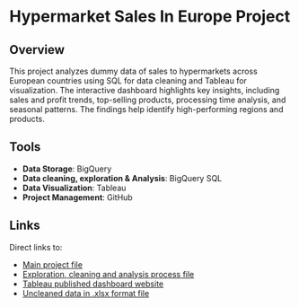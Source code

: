 # Hypermarket Sales In Europe Project

## Overview
This project analyzes dummy data of sales to hypermarkets across European countries using SQL for data cleaning and Tableau for visualization. The interactive dashboard highlights key insights, including sales and profit trends, top-selling products, processing time analysis, and seasonal patterns. The findings help identify high-performing regions and products.
## Tools
* **Data Storage**: BigQuery
* **Data cleaning, exploration & Analysis**: BigQuery SQL
* **Data Visualization**: Tableau
* **Project Management**: GitHub
## Links
Direct links to:
* [Main project file](Hypermarket_sales.md)
* [Exploration, cleaning and analysis process file](Exploration_cleaning_analysis.sql)
* [Tableau published dashboard website](https://public.tableau.com/app/profile/aurimas.naujalis/viz/SalesToHypermarketsInEurope/SalesToHypremarketsInEurope)
* [Uncleaned data in .xlsx format file](sales_uncleaned.xlsx)
